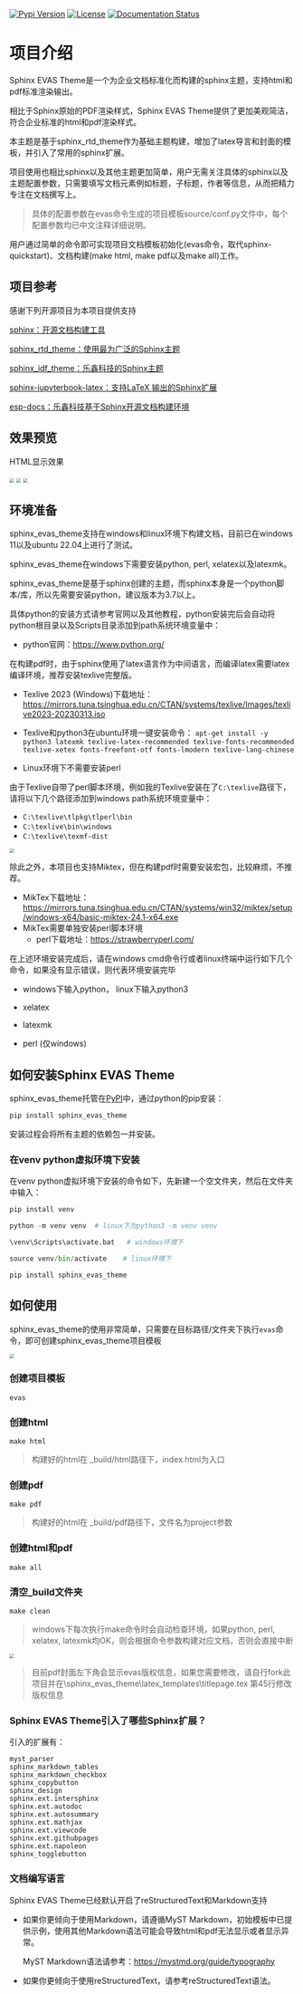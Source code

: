 [![Pypi Version](https://img.shields.io/pypi/v/sphinx_evas_theme.svg)](https://pypi.python.org/pypi/sphinx_evas_theme)
[![License](https://img.shields.io/pypi/l/sphinx_evas_theme.svg)](https://pypi.python.org/pypi/sphinx_evas_theme/)
[![Documentation Status](https://readthedocs.org/projects/sphinx-evas-theme/badge/?version=latest)](http://sphinx-evas-theme.readthedocs.io/en/latest/?badge=latest)

# 项目介绍

Sphinx EVAS Theme是一个为企业文档标准化而构建的sphinx主题，支持html和pdf标准渲染输出。

相比于Sphinx原始的PDF渲染样式，Sphinx EVAS Theme提供了更加美观简洁，符合企业标准的html和pdf渲染样式。

本主题是基于sphinx_rtd_theme作为基础主题构建，增加了latex导言和封面的模板，并引入了常用的sphinx扩展。

项目使用也相比sphinx以及其他主题更加简单，用户无需关注具体的sphinx以及主题配置参数，只需要填写文档元素例如标题，子标题，作者等信息，从而把精力专注在文档撰写上。

> 具体的配置参数在evas命令生成的项目模板source/conf.py文件中，每个配置参数均已中文注释详细说明。

用户通过简单的命令即可实现项目文档模板初始化(evas命令，取代sphinx-quickstart)、文档构建(make html, make pdf以及make all)工作。



## 项目参考

感谢下列开源项目为本项目提供支持

[sphinx：开源文档构建工具](https://github.com/sphinx-doc/sphinx)

[sphinx_rtd_theme：使用最为广泛的Sphinx主题](https://github.com/readthedocs/sphinx_rtd_theme)

[sphinx_idf_theme：乐鑫科技的Sphinx主题](https://github.com/espressif/sphinx_idf_theme)

[sphinx-jupyterbook-latex：支持LaTeX 输出的Sphinx扩展](https://github.com/executablebooks/sphinx-jupyterbook-latex)

[esp-docs：乐鑫科技基于Sphinx开源文档构建环境](https://github.com/espressif/esp-docs)

## 效果预览

HTML显示效果

<img src="screenshot/html_preview1.png" style="zoom:50%;" />

<img src="screenshot/html_preview2.png" style="zoom:50%;" />

<img src="screenshot/pdf_preview.png" style="zoom:50%;" />



## 环境准备

sphinx_evas_theme支持在windows和linux环境下构建文档，目前已在windows 11以及ubuntu 22.04上进行了测试。

sphinx_evas_theme在windows下需要安装python, perl, xelatex以及latexmk。

sphinx_evas_theme是基于sphinx创建的主题，而sphinx本身是一个python脚本/库，所以先需要安装python，建议版本为3.7以上。

具体python的安装方式请参考官网以及其他教程，python安装完后会自动将python根目录以及Scripts目录添加到path系统环境变量中：

- python官网：https://www.python.org/

在构建pdf时，由于sphinx使用了latex语言作为中间语言，而编译latex需要latex编译环境，推荐安装texlive完整版。

- Texlive 2023 (Windows)下载地址：https://mirrors.tuna.tsinghua.edu.cn/CTAN/systems/texlive/Images/texlive2023-20230313.iso

- Texlive和python3在ubuntu环境一键安装命令： `apt-get install -y python3 latexmk texlive-latex-recommended texlive-fonts-recommended texlive-xetex fonts-freefont-otf fonts-lmodern texlive-lang-chinese`

- Linux环境下不需要安装perl



由于Texlive自带了perl脚本环境，例如我的Texlive安装在了`C:\texlive`路径下，请将以下几个路径添加到windows path系统环境变量中：

- `C:\texlive\tlpkg\tlperl\bin`
- `C:\texlive\bin\windows`
- `C:\texlive\texmf-dist`

<img src="screenshot/path_env.png" style="zoom:50%;" />

除此之外，本项目也支持Miktex，但在构建pdf时需要安装宏包，比较麻烦，不推荐。

- MikTex下载地址：https://mirrors.tuna.tsinghua.edu.cn/CTAN/systems/win32/miktex/setup/windows-x64/basic-miktex-24.1-x64.exe
- MikTex需要单独安装perl脚本环境
  - perl下载地址：https://strawberryperl.com/



在上述环境安装完成后，请在windows cmd命令行或者linux终端中运行如下几个命令，如果没有显示错误，则代表环境安装完毕

- windows下输入python， linux下输入python3

- xelatex
- latexmk
- perl (仅windows)



## 如何安装Sphinx EVAS Theme

sphinx_evas_theme托管在[PyPI](https://pypi.org/)中，通过python的pip安装：

``` python
pip install sphinx_evas_theme
```

安装过程会将所有主题的依赖包一并安装。



### 在venv python虚拟环境下安装

在venv python虚拟环境下安装的命令如下，先新建一个空文件夹，然后在文件夹中输入：

``` python
pip install venv

python -m venv venv  # linux下为python3 -m venv venv

\venv\Scripts\activate.bat   # windows环境下

source venv/bin/activate    # linux环境下

pip install sphinx_evas_theme
```



## 如何使用

sphinx_evas_theme的使用非常简单，只需要在目标路径/文件夹下执行`evas`命令，即可创建sphinx_evas_theme项目模板

<img src="screenshot/evas_init.png" style="zoom:50%;" />


### 创建项目模板

```shell
evas
```



### 创建html

```
make html
```

> 构建好的html在 _build/html路径下，index.html为入口



### 创建pdf

```
make pdf
```

> 构建好的html在 _build/pdf路径下，文件名为project参数



### 创建html和pdf

```
make all
```



### 清空_build文件夹

```
make clean
```



> windows下每次执行make命令时会自动检查环境，如果python, perl, xelatex, latexmk均OK，则会根据命令参数构建对应文档，否则会直接中断

<img src="screenshot/env_check.png" style="zoom:50%;" />


> 目前pdf封面左下角会显示evas版权信息，如果您需要修改，请自行fork此项目并在\sphinx_evas_theme\latex_templates\titlepage.tex 第45行修改版权信息



### Sphinx EVAS Theme引入了哪些Sphinx扩展？

引入的扩展有：

    myst_parser
    sphinx_markdown_tables
    sphinx_markdown_checkbox
    sphinx_copybutton
    sphinx_design
    sphinx.ext.intersphinx
    sphinx.ext.autodoc
    sphinx.ext.autosummary
    sphinx.ext.mathjax
    sphinx.ext.viewcode
    sphinx.ext.githubpages
    sphinx.ext.napoleon
    sphinx_togglebutton


### 文档编写语言

Sphinx EVAS Theme已经默认开启了reStructuredText和Markdown支持

- 如果你更倾向于使用Markdown，请遵循MyST Markdown，初始模板中已提供示例，使用其他Markdown语法可能会导致html和pdf无法显示或者显示异常。

    MyST Markdown语法请参考：https://mystmd.org/guide/typography

- 如果你更倾向于使用reStructuredText，请参考reStructuredText语法。

